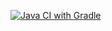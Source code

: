 [![Java CI with Gradle](https://github.com/HateOne/Testweb/actions/workflows/gradle.yml/badge.svg)](https://github.com/HateOne/Testweb/actions/workflows/gradle.yml)
